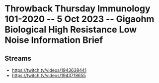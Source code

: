 # Throwback Thursday Immunology 101-2020 -- 5 Oct 2023 -- Gigaohm Biological High Resistance Low Noise Information Brief

## Streams
- https://twitch.tv/videos/1943638441
- https://twitch.tv/videos/1943718655

